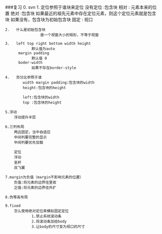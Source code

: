 ###复习
	0.   svn
	1.   定位参照于谁块来定位
			没有定位 :包含块
			相对		:   元素本来的位置
			绝对	    :包含块
							如果最近的祖先元素中存在定位元素，则这个定位元素就是包含块
							如果没有，包含块为初始包含块
			固定	: 视口
			
	2.   什么是初始包含块
					是一个视窗大小的矩形，不等于视窗
	
	3.   left top right bottom width height
				默认值为auto
		  margin padding
		  		默认值 0
		  boder-width
		  		如果不存在border-style
		  
	4.   百分比参照于谁
			width margin padding:包含块的width
			height:包含块的height
			
			left:包含块的width
			top :包含块的height
			
	5.浮动
		浮动提升半层
		
	6.三列布局
		两边固定，当中自适应
		中间列要完整的显示
		中间列要优先加载
		
		定位
		浮动
		圣杯
		双飞翼
		
	7.margin为负值（margin不影响元素的位置）
		负值:将元素的边界往里收
		正值:将元素的边界往外扩
		
	8.伪等高布局
	
	9.fixed
		怎么使用绝对定位来模拟固定定位
				1.禁止系统滚动条
				2.将滚动条加给body
				3.让body的尺寸变为视口的尺寸
			
			 
